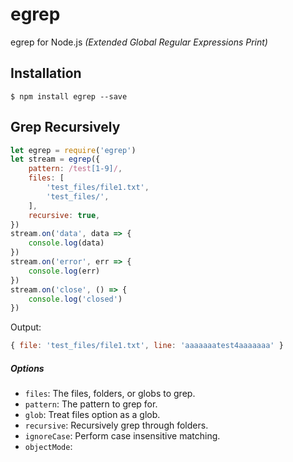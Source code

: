 # egrep

egrep for Node.js *(Extended Global Regular Expressions Print)*

## Installation

    $ npm install egrep --save

## Grep Recursively

```javascript
let egrep = require('egrep')
let stream = egrep({
    pattern: /test[1-9]/,
    files: [
        'test_files/file1.txt',
        'test_files/',
    ],
    recursive: true,
})
stream.on('data', data => {
    console.log(data)
})
stream.on('error', err => {
    console.log(err)
})
stream.on('close', () => {
    console.log('closed')
})
```

Output:
```javascript
{ file: 'test_files/file1.txt', line: 'aaaaaaatest4aaaaaaa' }
```

##### Options

- `files`: The files, folders, or globs to grep.
- `pattern`: The pattern to grep for.
- `glob`: Treat files option as a glob.
- `recursive`: Recursively grep through folders.
- `ignoreCase`: Perform case insensitive matching.
- `objectMode`: 